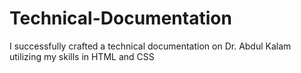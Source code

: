 # Technical-Documentation
I successfully crafted a technical documentation on Dr. Abdul Kalam utilizing my skills in HTML and CSS

